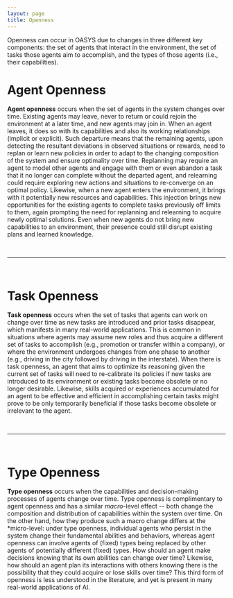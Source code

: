```yaml
---
layout: page
title: Openness
---
```


Openness can occur in OASYS due to changes in three different key components: the set of agents that interact in the environment, the set of tasks those agents aim to accomplish, and the types of those agents (i.e., their capabilities). 

# Agent Openness

**Agent openness** occurs when the set of agents in the system changes over time. Existing agents may leave, never to return or could rejoin the environment at a later time, and new agents may join in. When an agent leaves, it does so with its capabilities and also its working relationships (implicit or explicit).  Such departure means that the remaining agents, upon detecting the resultant deviations in observed situations or rewards, need to replan or learn new policies in order to adapt to the changing composition of the system and ensure optimality over time.  Replanning may require an agent to model other agents and engage with them or even abandon a task that it no longer can complete without the departed agent, and relearning could require exploring new actions and situations to re-converge on an optimal policy.  Likewise, when a new agent enters the environment, it brings with it potentially new resources and capabilities.  This injection brings new opportunities for the existing agents to complete tasks previously off limits to them, again prompting the need for replanning and relearning to acquire newly optimal solutions.  Even when new agents do not bring new capabilities to an environment, their presence could still disrupt existing plans and learned knowledge.

<br/>
<hr/>
<br/>

# Task Openness

**Task openness** occurs when the set of tasks that agents can work on change over time as new tasks are introduced and prior tasks disappear, which manifests in many real-world applications.  This is common in situations where agents may assume new roles and thus acquire a different set of tasks to accomplish (e.g., promotion or transfer within a company), or where the environment undergoes changes from one phase to another (e.g., driving in the city followed by driving in the interstate).  When there is task openness, an agent that aims to optimize its reasoning given the current set of tasks will need to re-calibrate its policies if new tasks are introduced to its environment or existing tasks become obsolete or no longer desirable.  Likewise, skills acquired or experiences accumulated for an agent to be effective and efficient in accomplishing certain tasks might prove to be only temporarily beneficial if those tasks become obsolete or irrelevant to the agent.

<br/>
<hr/>
<br/>

# Type Openness

**Type openness** occurs when the capabilities and decision-making processes of agents change over time.  Type openness is complimentary to agent openness and has a similar *macro*-level effect -- both change the composition and distribution of capabilities within the system over time.  On the other hand, how they produce such a macro change differs at the *micro-level: under type openness, individual agents who persist in the system change their fundamental abilities and behaviors, whereas agent openness can involve agents of (fixed) types being replaced by other agents of potentially different (fixed) types.  How should an agent make decisions knowing that its own abilities can change over time?  Likewise, how should an agent plan its interactions with others knowing there is the possibility that they could acquire or lose skills over time?  This third form of openness is less understood in the literature, and yet is present in many real-world applications of AI.


